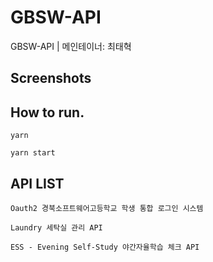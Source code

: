 # GBSW-API
GBSW-API | 메인테이너: 최태혁

## Screenshots

## How to run.
```
yarn
```
```
yarn start
```
## API LIST
```
Oauth2 경북소프트웨어고등학교 학생 통합 로그인 시스템
```
```
Laundry 세탁실 관리 API
```
```
ESS - Evening Self-Study 야간자율학습 체크 API
```
